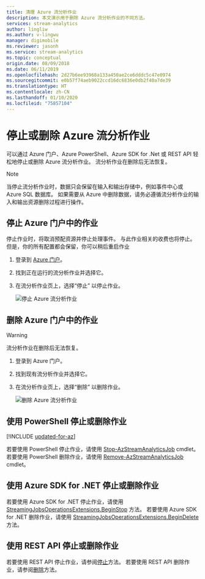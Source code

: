 ```yaml
---
title: 清理 Azure 流分析作业
description: 本文演示用于删除 Azure 流分析作业的不同方法。
services: stream-analytics
author: lingliw
ms.author: v-lingwu
manager: digimobile
ms.reviewer: jasonh
ms.service: stream-analytics
ms.topic: conceptual
origin.date: 08/09/2018
ms.date: 06/11/2019
ms.openlocfilehash: 2d27b6ee93968a133a450ae2ce6dddc5c47e0974
ms.sourcegitcommit: e0b57f74aeb9022ccd16dc6836e0db2f40a7de39
ms.translationtype: HT
ms.contentlocale: zh-CN
ms.lasthandoff: 01/10/2020
ms.locfileid: "75857104"
---
```

# <a name="stop-or-delete-your-azure-stream-analytics-job"></a>停止或删除 Azure 流分析作业

可以通过 Azure 门户、Azure PowerShell、Azure SDK for .Net 或 REST API 轻松地停止或删除 Azure 流分析作业。 流分析作业在删除后无法恢复。

>[!NOTE] 
>当停止流分析作业时，数据只会保留在输入和输出存储中，例如事件中心或 Azure SQL 数据库。 如果需要从 Azure 中删除数据，请务必遵循流分析作业的输入和输出资源删除过程进行操作。

## <a name="stop-a-job-in-azure-portal"></a>停止 Azure 门户中的作业

停止作业时，将取消预配资源并停止处理事件。 与此作业相关的收费也将停止。 但是，你的所有配置都会保留，你可以稍后重启作业 

1. 登录到 [Azure 门户](https://portal.azure.cn)。 

2. 找到正在运行的流分析作业并选择它。

3. 在流分析作业页上，选择“停止”  以停止作业。 

   ![停止 Azure 流分析作业](./media/stream-analytics-clean-up-your-job/stop-stream-analytics-job.png)


## <a name="delete-a-job-in-azure-portal"></a>删除 Azure 门户中的作业

>[!WARNING] 
>流分析作业在删除后无法恢复。

1. 登录到 Azure 门户。 

2. 找到现有流分析作业并选择它。

3. 在流分析作业页上，选择“删除”  以删除作业。 

   ![删除 Azure 流分析作业](./media/stream-analytics-clean-up-your-job/delete-stream-analytics-job.png)


## <a name="stop-or-delete-a-job-using-powershell"></a>使用 PowerShell 停止或删除作业

[!INCLUDE [updated-for-az](../../includes/updated-for-az.md)]

若要使用 PowerShell 停止作业，请使用 [Stop-AzStreamAnalyticsJob](https://docs.microsoft.com/powershell/module/az.streamanalytics/stop-azstreamanalyticsjob) cmdlet。 若要使用 PowerShell 删除作业，请使用 [Remove-AzStreamAnalyticsJob](https://docs.microsoft.com/powershell/module/az.streamanalytics/Remove-azStreamAnalyticsJob) cmdlet。

## <a name="stop-or-delete-a-job-using-azure-sdk-for-net"></a>使用 Azure SDK for .NET 停止或删除作业

若要使用 Azure SDK for .NET 停止作业，请使用 [StreamingJobsOperationsExtensions.BeginStop](https://docs.azure.cn/zh-cn/dotnet/api/microsoft.azure.management.streamanalytics.streamingjobsoperationsextensions.beginstop?view=azure-dotnet) 方法。 若要使用 Azure SDK for .NET 删除作业，请使用 [StreamingJobsOperationsExtensions.BeginDelete](https://docs.azure.cn/zh-cn/dotnet/api/microsoft.azure.management.streamanalytics.streamingjobsoperationsextensions.begindelete?view=azure-dotnet) 方法。

## <a name="stop-or-delete-a-job-using-rest-api"></a>使用 REST API 停止或删除作业

若要使用 REST API 停止作业，请参阅[停止](https://docs.microsoft.com/rest/api/streamanalytics/stream-analytics-job#stop)方法。 若要使用 REST API 删除作业，请参阅[删除](https://docs.microsoft.com/rest/api/streamanalytics/stream-analytics-job#delete)方法。

<!-- Update_Description: update meta properties -->
